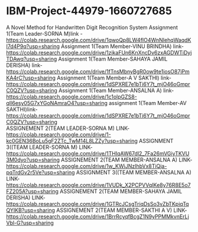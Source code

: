 # IBM-Project-44979-1660727685
A Novel Method for Handwritten Digit Recognition System
Assignment 1(Team Leader-SORNA M)link - https://colab.research.google.com/drive/1qwoQp8LW4fIO4WnNIehqWaqdKI7d4P9q?usp=sharing
Assignment 1(Team Member-VINU BRINDHA) link- https://colab.research.google.com/drive/1zjkaFUn6KnXncDv6zxAGDWTiDyjTDAwq?usp=sharing
Assignment 1(Team Member-SAHAYA JAMIL DERISHA) link- https://colab.research.google.com/drive/1fTnsMbnyBgR0ow9te1iosO87jPmKA4rC?usp=sharing
Assignment 1(Team Member-A V SAKTHI) link- https://colab.research.google.com/drive/1dSPXRE7e1bTi6Y7t_mjO46oGmprC0QZV?usp=sharing
Assignment 1(Team Member-ANSALNA A) link- https://colab.research.google.com/drive/1c1olpGZS8-qIl6esy05G7xYGoNAmraO4?usp=sharing
assignment 1(Team Member-AV SAKTHI)link- https://colab.research.google.com/drive/1dSPXRE7e1bTi6Y7t_mjO46oGmprC0QZV?usp=sharing  
ASSIGNEMENT 2(TEAM LEADER-SORNA M) LINK- https://colab.research.google.com/drive/1-kc0GEN36BoLu5gF2ZTc_TwM14L8LZZy?usp=sharing
ASSIGNMENT 3((TEAM LEADER-SORNA M) LINK- https://colab.research.google.com/drive/1THIqAW67dl2_7Fa26mVGiyTKVU3M0dyo?usp=sharing
ASSIGNEMENT 2(TEAM MEMBER-ANSALNA A) LINK- https://colab.research.google.com/drive/1w_KWiJNzIhbVx8TiQja-pqTrdGv2r5Ve?usp=sharing
ASSIGNMENT 3((TEAM MEMBER-ANSALNA A) LINK- https://colab.research.google.com/drive/1VUDk_X2PCPVVqIKe8y76R8E5o7FZ205A?usp=sharing
ASSIGNEMENT 2(TEAM MEMBER-SAHAYA JAMIL DERISHA) LINK- https://colab.research.google.com/drive/1GTRcJCsgTriqDsSo3vZbTKpiqTqQYIKB?usp=sharing
ASSIGNEMENT 2(TEAM MEMBER-SAKTHI A V) LINK- https://colab.research.google.com/drive/1BrrRcyqfBcgZ1N9yPPMMkvnErLjVbl-G?usp=sharing
